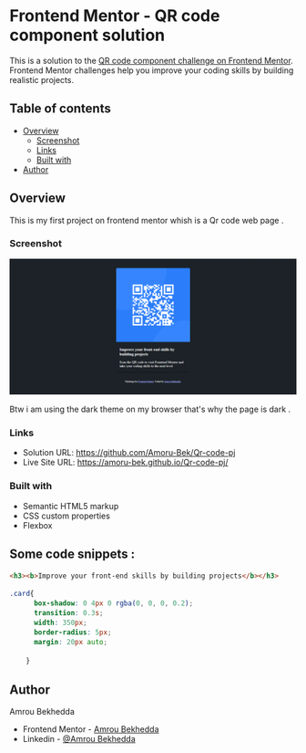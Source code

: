 # Frontend Mentor - QR code component solution

This is a solution to the [QR code component challenge on Frontend Mentor](https://www.frontendmentor.io/challenges/qr-code-component-iux_sIO_H). Frontend Mentor challenges help you improve your coding skills by building realistic projects. 

## Table of contents

- [Overview](#overview)
  - [Screenshot](#screenshot)
  - [Links](#links)
  - [Built with](#built-with)
- [Author](#author)

## Overview

This is my first project on frontend mentor whish is a Qr code web page .

### Screenshot

![](./images/Screenshot.png)

Btw i am using the dark theme on my browser that's why the page is dark .

### Links

- Solution URL: https://github.com/Amoru-Bek/Qr-code-pj
- Live Site URL: https://amoru-bek.github.io/Qr-code-pj/

### Built with

- Semantic HTML5 markup
- CSS custom properties
- Flexbox

## Some code snippets :

```html
<h3><b>Improve your front-end skills by building projects</b></h3>
```
```css
.card{
      box-shadow: 0 4px 0 rgba(0, 0, 0, 0.2);
      transition: 0.3s;
      width: 350px;
      border-radius: 5px;
      margin: 20px auto;
      
    }
```

## Author

Amrou Bekhedda

- Frontend Mentor - [Amrou Bekhedda]([https://www.your-site.com](https://www.frontendmentor.io/profile/Amoru-Bek))
- Linkedin - [@Amrou Bekhedda](https://www.linkedin.com/in/amrou-bekhedda-99b314341/)
